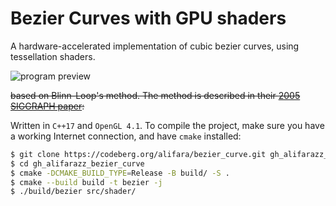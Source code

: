 # Bezier Curves with GPU shaders

A hardware-accelerated implementation of cubic bezier curves, using tessellation shaders.

![program preview](.media/preview.gif)

~~based on Blinn-Loop's method. The method is described in their [2005 SIGGRAPH paper](https://charlesloop.com/LoopBlinn05.pdf):~~
<!-- ~~ https://doi.org/10.1145/1073204.1073303 ~~ -->
<!-- ~~ https://charlesloop.com/LoopBlinn05.pdf ~~ -->

Written in `C++17` and `OpenGL 4.1`. To compile the project, make sure you have a working Internet connection, and have `cmake` installed:
``` sh
$ git clone https://codeberg.org/alifara/bezier_curve.git gh_alifarazz_bezier_curve
$ cd gh_alifarazz_bezier_curve
$ cmake -DCMAKE_BUILD_TYPE=Release -B build/ -S .
$ cmake --build build -t bezier -j
$ ./build/bezier src/shader/
```
